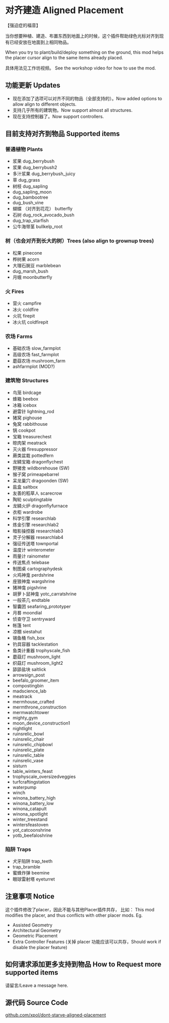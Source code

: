 # 对齐建造 Aligned Placement

【强迫症的福音】

当你想要种植、建造、布置东西到地面上的时候，这个插件帮助绿色光标对齐到现有已经安放在地面到上相同物品。

When you try to plant/build/deploy something on the ground, this mod helps the placer cursor align to the same items already placed.

具体用法见工作坊视频。 See the workshop video for how to use the mod.

## 功能更新 Updates

- 现在添加了选项可以对齐不同的物品（全部支持的）。Now added options to allow align to different objects.
- 支持几乎所有的建筑物。Now support almost all structures.
- 现在支持控制器了。Now support controllers.

## 目前支持对齐到物品 Supported items

### 普通植物 Plants

- 浆果 dug_berrybush
- 浆果 dug_berrybush2
- 多汁浆果 dug_berrybush_juicy
- 草 dug_grass
- 树枝 dug_sapling
- dug_sapling_moon
- dug_bambootree
- dug_bush_vine
- 蝴蝶 （对齐到花花） butterfly
- 石树 dug_rock_avocado_bush
- dug_trap_starfish
- 公牛海带茎 bullkelp_root

### 树（也会对齐到长大的树）Trees (also align to grownup trees)

- 松果 pinecone
- 桦树果 acorn
- 大理石豌豆 marblebean
- dug_marsh_bush
- 月蛾 moonbutterfly

### 火 Fires

- 营火 campfire
- 冰火 coldfire
- 火坑 firepit
- 冰火坑 coldfirepit

### 农场 Farms

- 基础农场 slow_farmplot
- 高级农场 fast_farmplot
- 蘑菇农场 mushroom_farm
- ashfarmplot (MOD?)

### 建筑物 Structures

- 鸟笼 birdcage
- 蜂箱 beebox
- 冰箱 icebox
- 避雷针 lightning_rod
- 猪窝 pighouse
- 兔窝 rabbithouse
- 锅 cookpot
- 宝箱 treasurechest
- 晾肉架 meatrack
- 灭火器 firesuppressor
- 蕨类盆栽 pottedfern
- 龙鳞宝箱 dragonflychest
- 野猪舍 wildborehouse (SW)
- 猴子窝 primeapebarrel
- 呆龙巢穴 dragoonden (SW)
- 盐盒 saltbox
- 友善的稻草人 scarecrow
- 陶轮 sculptingtable
- 龙鳞火炉 dragonflyfurnace
- 衣柜 wardrobe
- 科学引擎 researchlab
- 炼金引擎 researchlab2
- 暗影操控器 researchlab3
- 灵子分解器 researchlab4
- 强征传送塔 townportal
- 温度计 winterometer
- 雨量计 rainometer
- 传送焦点 telebase
- 制图桌 cartographydesk
- 火鸡神龛 perdshrine
- 座狼神龛 wargshrine
- 猪神龛 pigshrine
- 胡萝卜鼠神龛 yotc_carratshrine
- 一般茶几 endtable
- 智囊团 seafaring_prototyper
- 月晷 moondial
- 侦查守卫 sentryward
- 帐篷 tent
- 凉棚 siestahut
- 锡鱼桶 fish_box
- 钓具容器 tacklestation
- 鱼类计重器 trophyscale_fish
- 蘑菇灯 mushroom_light
- 织菇灯 mushroom_light2
- 舔舔盐块 saltlick
- arrowsign_post
- beefalo_groomer_item
- compostingbin
- madscience_lab
- meatrack
- mermhouse_crafted
- mermthrone_construction
- mermwatchtower
- mighty_gym
- moon_device_construction1
- nightlight
- ruinsrelic_bowl
- ruinsrelic_chair
- ruinsrelic_chipbowl
- ruinsrelic_plate
- ruinsrelic_table
- ruinsrelic_vase
- sisturn
- table_winters_feast
- trophyscale_oversizedveggies
- turfcraftingstation
- waterpump
- winch
- winona_battery_high
- winona_battery_low
- winona_catapult
- winona_spotlight
- winter_treestand
- wintersfeastoven
- yot_catcoonshrine
- yotb_beefaloshrine

### 陷阱 Traps

- 犬牙陷阱 trap_teeth
- trap_bramble
- 蜜蜂炸弹 beemine
- 眼球雷射塔 eyeturret

## 注意事项 Notice

这个插件修改了placer，因此不能与其他Placer插件共存， 比如：
This mod modifies the placer, and thus conflicts with other placer mods. Eg.

- Assisted Geometry
- Architectural Geometry
- Geometric Placement
- Extra Controller Features (关掉 placer 功能应该可以共存，Should work if disable the placer feature)

## 如何请求添加更多支持到物品 How to Request more supported items

请留言/Leave a message here.

## 源代码 Source Code

[github.com/xpol/dont-starve-aligned-placement](https://github.com/xpol/dont-starve-aligned-placement)
